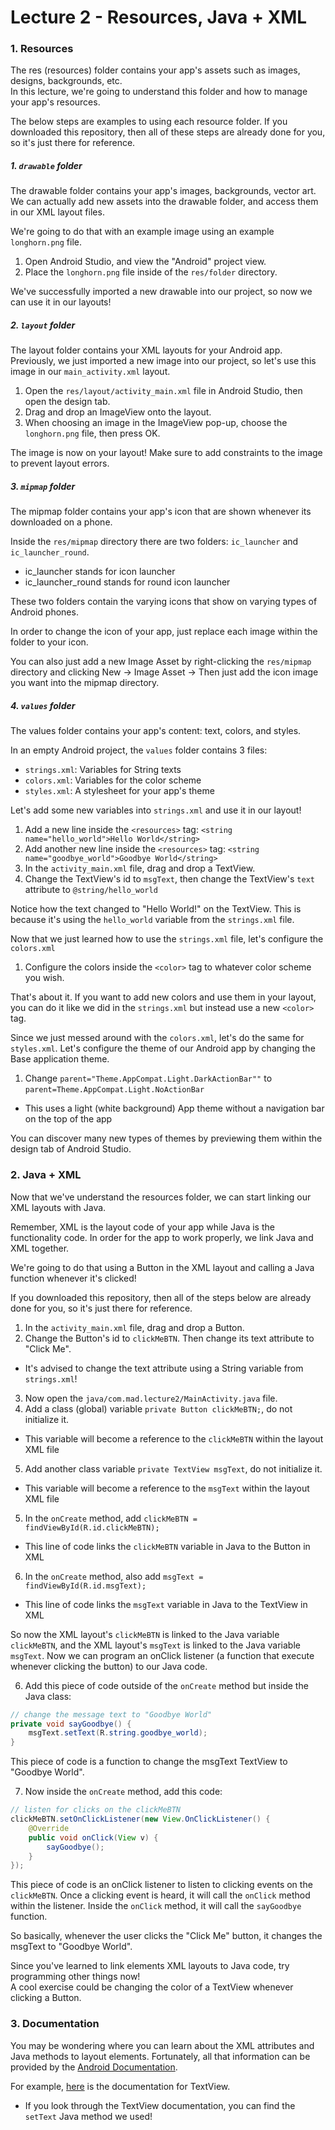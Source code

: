 # Lecture 2 - Resources, Java + XML
### 1. Resources
The res (resources) folder contains your app's assets such as images, designs, backgrounds, etc.  
In this lecture, we're going to understand this folder and how to manage your app's resources.

The below steps are examples to using each resource folder. If you downloaded this repository, then
all of these steps are already done for you, so it's just there for reference.

##### 1. ```drawable``` folder
The drawable folder contains your app's images, backgrounds, vector art. We can actually add new
assets into the drawable folder, and access them in our XML layout files.

We're going to do that with an example image using an example ```longhorn.png``` file.

1. Open Android Studio, and view the "Android" project view.  
2. Place the ```longhorn.png``` file inside of the ```res/folder``` directory.  

We've successfully imported a new drawable into our project, so now we can use it in our layouts!

##### 2. ```layout``` folder
The layout folder contains your XML layouts for your Android app. Previously, we just imported a
new image into our project, so let's use this image in our ```main_activity.xml``` layout.

1. Open the ```res/layout/activity_main.xml``` file in Android Studio, then open the design tab.  
2. Drag and drop an ImageView onto the layout.  
3. When choosing an image in the ImageView pop-up, choose the ```longhorn.png``` file, then press OK.  

The image is now on your layout! Make sure to add constraints to the image to prevent layout errors.

##### 3. ```mipmap``` folder
The mipmap folder contains your app's icon that are shown whenever its downloaded on a phone.

Inside the ```res/mipmap``` directory there are two folders: ```ic_launcher``` and ```ic_launcher_round```.
- ic_launcher stands for icon launcher
- ic_launcher_round stands for round icon launcher

These two folders contain the varying icons that show on varying types of Android phones.

In order to change the icon of your app, just replace each image within the folder to your icon.

You can also just add a new Image Asset by right-clicking the ```res/mipmap``` directory and clicking New ->
Image Asset -> Then just add the icon image you want into the mipmap directory.

##### 4. ```values``` folder
The values folder contains your app's content: text, colors, and styles.

In an empty Android project, the ```values``` folder contains 3 files:
- ```strings.xml```: Variables for String texts
- ```colors.xml```: Variables for the color scheme
- ```styles.xml```: A stylesheet for your app's theme

Let's add some new variables into ```strings.xml``` and use it in our layout!  
1. Add a new line inside the ```<resources>``` tag: ```<string name="hello_world">Hello World</string>```  
2. Add another new line inside the ```<resources>``` tag: ```<string name="goodbye_world">Goodbye World</string>```  
2. In the ```activity_main.xml``` file, drag and drop a TextView.  
3. Change the TextView's id to ```msgText```, then change the TextView's ``text`` attribute to ```@string/hello_world```  

Notice how the text changed to "Hello World!" on the TextView. This is because it's using the ```hello_world```
variable from the ```strings.xml``` file.

Now that we just learned how to use the ```strings.xml``` file, let's configure the ```colors.xml```  
1. Configure the colors inside the ```<color>``` tag to whatever color scheme you wish.  

That's about it. If you want to add new colors and use them in your layout, you can do it like we did
in the ```strings.xml``` but instead use a new ```<color>``` tag.

Since we just messed around with the ```colors.xml```, let's do the same for ```styles.xml```.
Let's configure the theme of our Android app by changing the Base application theme.  
1. Change ```parent="Theme.AppCompat.Light.DarkActionBar""``` to ```parent=Theme.AppCompat.Light.NoActionBar```
- This uses a light (white background) App theme without a navigation bar on the top of the app

You can discover many new types of themes by previewing them within the design tab of Android Studio.

### 2. Java + XML
Now that we've understand the resources folder, we can start linking our XML layouts with Java.  

Remember, XML is the layout code of your app while Java is the functionality code. In order for the
app to work properly, we link Java and XML together.

We're going to do that using a Button in the XML layout and calling a Java function whenever it's clicked!

If you downloaded this repository, then all of the steps below are already done for you, so it's just there for reference.

1. In the ```activity_main.xml``` file, drag and drop a Button.  
2. Change the Button's id to ```clickMeBTN```. Then change its text attribute to "Click Me".  
- It's advised to change the text attribute using a String variable from ```strings.xml```!
3. Now open the ```java/com.mad.lecture2/MainActivity.java``` file.
4. Add a class (global) variable ```private Button clickMeBTN;```, do not initialize it.
- This variable will become a reference to the ```clickMeBTN``` within the layout XML file 
5. Add another class variable ```private TextView msgText```, do not initialize it.
- This variable will become a reference to the ```msgText``` within the layout XML file
5. In the ```onCreate``` method, add ```clickMeBTN = findViewById(R.id.clickMeBTN);```
- This line of code links the ```clickMeBTN``` variable in Java to the Button in XML
6. In the ```onCreate``` method, also add ```msgText = findViewById(R.id.msgText);```
- This line of code links the ```msgText``` variable in Java to the TextView in XML

So now the XML layout's ```clickMeBTN``` is linked to the Java variable ```clickMeBTN```, and the XML
layout's ```msgText``` is linked to the Java variable ```msgText```. Now we can program an onClick
listener (a function that execute whenever clicking the button) to our Java code.

6. Add this piece of code outside of the ```onCreate``` method but inside the Java class:  
```java
// change the message text to "Goodbye World"
private void sayGoodbye() {
    msgText.setText(R.string.goodbye_world);
}
```
This piece of code is a function to change the msgText TextView to "Goodbye World".

7. Now inside the ```onCreate``` method, add this code:  
```java
// listen for clicks on the clickMeBTN
clickMeBTN.setOnClickListener(new View.OnClickListener() {
    @Override
    public void onClick(View v) {
        sayGoodbye();
    }
});
```
This piece of code is an onClick listener to listen to clicking events on the ```clickMeBTN```. Once
a clicking event is heard, it will call the ```onClick``` method within the listener. Inside the
```onClick``` method, it will call the ```sayGoodbye``` function.

So basically, whenever the user clicks the "Click Me" button, it changes the msgText to "Goodbye World".

Since you've learned to link elements XML layouts to Java code, try programming other things now!  
A cool exercise could be changing the color of a TextView whenever clicking a Button.

### 3. Documentation
You may be wondering where you can learn about the XML attributes and Java methods to layout elements.
Fortunately, all that information can be provided by the [Android Documentation](https://developer.android.com/reference).

For example, [here](https://developer.android.com/reference/android/widget/TextView) is the documentation for TextView.
- If you look through the TextView documentation, you can find the ```setText``` Java method we used!

